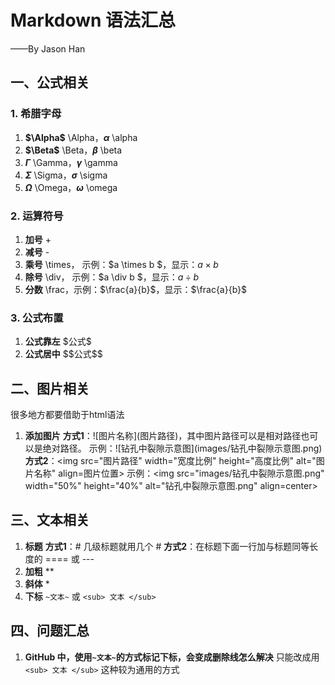 # Markdown 语法汇总
——By Jason Han

## 一、公式相关
### 1. 希腊字母
1. **$\Alpha$** \Alpha，**$\alpha$** \alpha
2. **$\Beta$** \Beta，**$\beta$** \beta
3. **$\Gamma$** \Gamma，**$\gamma$** \gamma
4. **$\Sigma$** \Sigma，**$\sigma$** \sigma
5. **$\Omega$** \Omega，**$\omega$** \omega

### 2. 运算符号
1. **加号** +
2. **减号** -
3. **乘号** \times， 示例：\$a \times b \$，显示：$a\times b$
4. **除号** \div， 示例：\$a \div b \$，显示：$a\div b$
5. **分数** \frac，示例：\$\frac{a}{b}\$，显示：$\frac{a}{b}$

### 3. 公式布置
1. **公式靠左** \$公式\$
2. **公式居中** \$\$公式\$\$

## 二、图片相关
很多地方都要借助于html语法
1. **添加图片**
   **方式1**：\!\[图片名称]\(图片路径)，其中图片路径可以是相对路径也可以是绝对路径。
   示例：\!\[钻孔中裂隙示意图](images/钻孔中裂隙示意图.png)
   **方式2**：\<img src="图片路径" width="宽度比例" height="高度比例" alt="图片名称" align=图片位置>
   示例：\<img src="images/钻孔中裂隙示意图.png" width="50%" height="40%" alt="钻孔中裂隙示意图.png" align=center>

## 三、文本相关
1. **标题** 
   **方式1**：\# 几级标题就用几个 \#
   **方式2**：在标题下面一行加与标题同等长度的 ==== 或 ---
2. **加粗** \**
3. **斜体** \*
4. **下标** `~文本~` 或 `<sub> 文本 </sub>`


## 四、问题汇总
1. **GitHub 中，使用`~文本~`的方式标记下标，会变成删除线怎么解决**
只能改成用`<sub> 文本 </sub>` 这种较为通用的方式